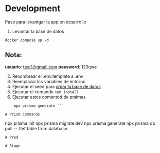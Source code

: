 # Development 

Paso para levantgar la app en desarrollo 

1. Levantar la base de datos 

```
docker compose up -d
```

## Nota: 
__usuario__: test1@gmail.com
__password__: 123qwe

2. Renombrear el .env.template a .env
3. Reemplazar las variables de entorno
4. Ejecutar el seed para [crear la base de datos](http://localhost:3000/api/seed)
5. Ejecutar el comando ``` npm install ``` 
6. Ejecutar estos comentod de prsimas
``` npx prisma migrate dev 
    npx prisma generate ```

# Prism commands

```
npx prisma init
npx prisma migrate dev 
npx prisma generate 
npx prisma db pull  -- Get table from database
```
# Prod

# Stage


